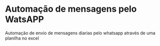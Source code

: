 # Automação de mensagens pelo WatsAPP
 Automação de envio de mensagens diarias pelo whatsapp através de uma planilha no excel
